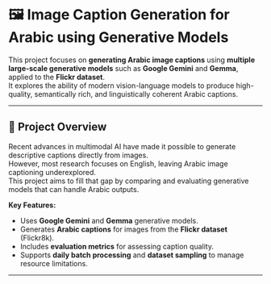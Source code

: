 # 🖼️ Image Caption Generation for Arabic using Generative Models

This project focuses on **generating Arabic image captions** using **multiple large-scale generative models** such as **Google Gemini** and **Gemma**, applied to the **Flickr dataset**.  
It explores the ability of modern vision-language models to produce high-quality, semantically rich, and linguistically coherent Arabic captions.

---

## 🚀 Project Overview

Recent advances in multimodal AI have made it possible to generate descriptive captions directly from images.  
However, most research focuses on English, leaving Arabic image captioning underexplored.  
This project aims to fill that gap by comparing and evaluating generative models that can handle Arabic outputs.

**Key Features:**
- Uses **Google Gemini** and **Gemma** generative models.
- Generates **Arabic captions** for images from the **Flickr dataset** (Flickr8k).
- Includes **evaluation metrics** for assessing caption quality.
- Supports **daily batch processing** and **dataset sampling** to manage resource limitations.

---

